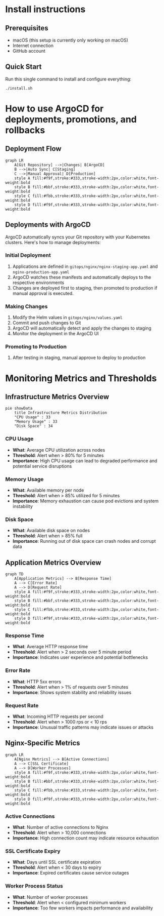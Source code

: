 # Install instructions
## Prerequisites
- macOS (this setup is currently only working on macOS)
- Internet connection
- GitHub account

## Quick Start
Run this single command to install and configure everything:

```bash
./install.sh
```

# How to use ArgoCD for deployments, promotions, and rollbacks

## Deployment Flow
```mermaid
graph LR
    A[Git Repository] -->|Changes| B[ArgoCD]
    B -->|Auto Sync| C[Staging]
    C -->|Manual Approval| D[Production]
    style A fill:#f9f,stroke:#333,stroke-width:2px,color:white,font-weight:bold
    style B fill:#bbf,stroke:#333,stroke-width:2px,color:white,font-weight:bold
    style C fill:#fbb,stroke:#333,stroke-width:2px,color:white,font-weight:bold
    style D fill:#f9f,stroke:#333,stroke-width:2px,color:white,font-weight:bold
```

## Deployments with ArgoCD
ArgoCD automatically syncs your Git repository with your Kubernetes clusters. Here's how to manage deployments:

### Initial Deployment
1. Applications are defined in `gitops/nginx/nginx-staging-app.yaml` and `nginx-production-app.yaml`
2. ArgoCD watches these manifests and automatically deploys to the respective environments
3. Changes are deployed first to staging, then promoted to production if manual approval is executed.

### Making Changes
1. Modify the Helm values in `gitops/nginx/values.yaml`
2. Commit and push changes to Git
3. ArgoCD will automatically detect and apply the changes to staging
4. Monitor the deployment in the ArgoCD UI

### Promoting to Production
1. After testing in staging, manual approve to deploy to production

# Monitoring Metrics and Thresholds

## Infrastructure Metrics Overview
```mermaid
pie showData
    title Infrastructure Metrics Distribution
    "CPU Usage" : 33
    "Memory Usage" : 33
    "Disk Space" : 34
```

### CPU Usage
- **What**: Average CPU utilization across nodes
- **Threshold**: Alert when > 80% for 5 minutes
- **Importance**: High CPU usage can lead to degraded performance and potential service disruptions

### Memory Usage
- **What**: Available memory per node
- **Threshold**: Alert when > 85% utilized for 5 minutes
- **Importance**: Memory exhaustion can cause pod evictions and system instability

### Disk Space
- **What**: Available disk space on nodes
- **Threshold**: Alert when > 85% full
- **Importance**: Running out of disk space can crash nodes and corrupt data

## Application Metrics Overview
```mermaid
graph TD
    A[Application Metrics] --> B[Response Time]
    A --> C[Error Rate]
    A --> D[Request Rate]
    style A fill:#f9f,stroke:#333,stroke-width:2px,color:white,font-weight:bold
    style B fill:#bbf,stroke:#333,stroke-width:2px,color:white,font-weight:bold
    style C fill:#fbb,stroke:#333,stroke-width:2px,color:white,font-weight:bold
    style D fill:#f9f,stroke:#333,stroke-width:2px,color:white,font-weight:bold
```

### Response Time
- **What**: Average HTTP response time
- **Threshold**: Alert when > 2 seconds over 5 minute period
- **Importance**: Indicates user experience and potential bottlenecks

### Error Rate
- **What**: HTTP 5xx errors
- **Threshold**: Alert when > 1% of requests over 5 minutes
- **Importance**: Shows system stability and reliability issues

### Request Rate
- **What**: Incoming HTTP requests per second
- **Threshold**: Alert when > 1000 rps or < 10 rps
- **Importance**: Unusual traffic patterns may indicate issues or attacks

## Nginx-Specific Metrics
```mermaid
graph LR
    A[Nginx Metrics] --> B[Active Connections]
    A --> C[SSL Certificate]
    A --> D[Worker Processes]
    style A fill:#f9f,stroke:#333,stroke-width:2px,color:white,font-weight:bold
    style B fill:#bbf,stroke:#333,stroke-width:2px,color:white,font-weight:bold
    style C fill:#fbb,stroke:#333,stroke-width:2px,color:white,font-weight:bold
    style D fill:#f9f,stroke:#333,stroke-width:2px,color:white,font-weight:bold
```

### Active Connections
- **What**: Number of active connections to Nginx
- **Threshold**: Alert when > 10,000 connections
- **Importance**: High connection count may indicate resource exhaustion

### SSL Certificate Expiry
- **What**: Days until SSL certificate expiration
- **Threshold**: Alert when < 30 days to expiry
- **Importance**: Expired certificates cause service outages

### Worker Process Status
- **What**: Number of worker processes
- **Threshold**: Alert when < configured minimum workers
- **Importance**: Too few workers impacts performance and availability
